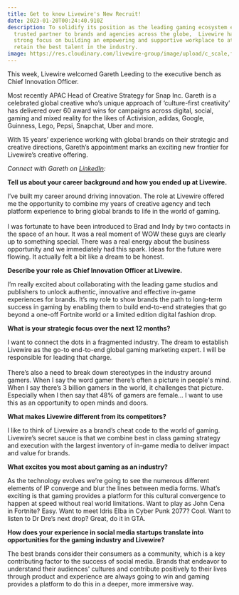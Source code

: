```yaml
---
title: Get to know Livewire's New Recruit!
date: 2023-01-20T00:24:40.910Z
description: To solidify its position as the leading gaming ecosystem expert and
  trusted partner to brands and agencies across the globe,  Livewire has a
  strong focus on building an empowering and supportive workplace to attract and
  retain the best talent in the industry.
image: https://res.cloudinary.com/livewire-group/image/upload/c_scale,f_auto,q_auto,w_580/v1660753118/LinkedIn-Header_xzbvlk.png
---
```

<!--StartFragment-->

This week, Livewire welcomed Gareth Leeding to the executive bench as Chief Innovation Officer.  

Most recently APAC Head of Creative Strategy for Snap Inc. Gareth is a celebrated global creative who’s unique approach of ‘culture-first creativity’ has delivered over 60 award wins for campaigns across digital, social, gaming and mixed reality for the likes of Activision, adidas, Google, Guinness, Lego, Pepsi, Snapchat, Uber and more.

With 15 years’ experience working with global brands on their strategic and creative directions, Gareth’s appointment marks an exciting new frontier for Livewire’s creative offering. 

*Connect with Gareth on [LinkedIn](*www.linkedin.com/in/gleeding/*):* 

**Tell us about your career background and how you ended up at Livewire.** 

I’ve built my career around driving innovation. The role at Livewire offered me the opportunity to combine my years of creative agency and tech platform experience to bring global brands to life in the world of gaming.\
\
I was fortunate to have been introduced to Brad and Indy by two contacts in the space of an hour. It was a real moment of WOW these guys are clearly up to something special. There was a real energy about the business opportunity and we immediately had this spark. Ideas for the future were flowing. It actually felt a bit like a dream to be honest. 

**Describe your role as Chief Innovation Officer at Livewire.** 

I’m really excited about collaborating with the leading game studios and publishers to unlock authentic, innovative and effective in-game experiences for brands. It’s my role to show brands the path to long-term success in gaming by enabling them to build end-to-end strategies that go beyond a one-off Fortnite world or a limited edition digital fashion drop. 

**What is your strategic focus over the next 12 months?**

I want to connect the dots in a fragmented industry. The dream to establish Livewire as the go-to end-to-end global gaming marketing expert. I will be responsible for leading that charge.\
\
There’s also a need to break down stereotypes in the industry around gamers. When I say the word gamer there’s often a picture in people's mind. When I say there’s 3 billion gamers in the world, it challenges that picture. Especially when I then say that 48% of gamers are female... I want to use this as an opportunity to open minds and doors.

**What makes Livewire different from its competitors?**

I like to think of Livewire as a brand’s cheat code to the world of gaming. Livewire’s secret sauce is that we combine best in class gaming strategy and execution with the largest inventory of in-game media to deliver impact and value for brands.  

**What excites you most about gaming as an industry?**

As the technology evolves we’re going to see the numerous different elements of IP converge and blur the lines between media forms. What’s exciting is that gaming provides a platform for this cultural convergence to happen at speed without real world limitations. Want to play as John Cena in Fortnite? Easy. Want to meet Idris Elba in Cyber Punk 2077? Cool. Want to listen to Dr Dre’s next drop? Great, do it in GTA.

**How does your experience in social media startups translate into opportunities for the gaming industry and Livewire?**

The best brands consider their consumers as a community, which is a key contributing factor to the success of social media. Brands that endeavor to understand their audiences' cultures and contribute positively to their lives through product and experience are always going to win and gaming provides a platform to do this in a deeper, more immersive way. 

<!--EndFragment